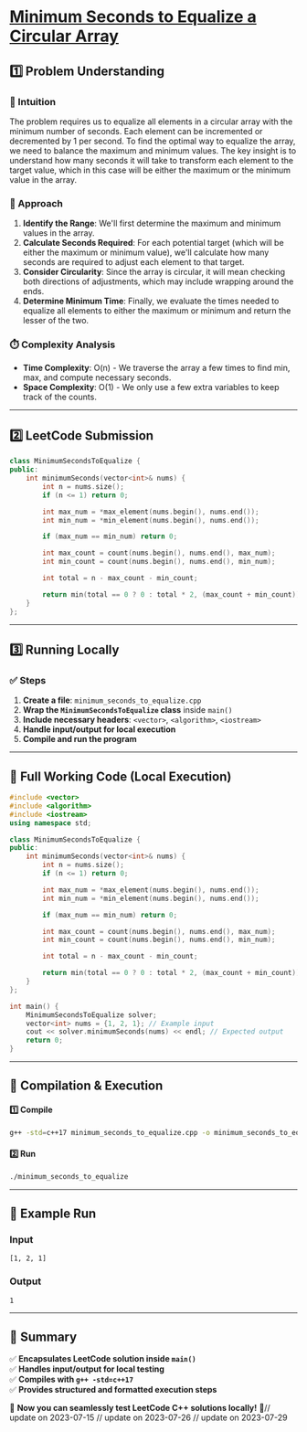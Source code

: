 # **[Minimum Seconds to Equalize a Circular Array](https://leetcode.com/problems/minimum-seconds-to-equalize-a-circular-array/description/)**  

## **1️⃣ Problem Understanding**  
### **📌 Intuition**  
The problem requires us to equalize all elements in a circular array with the minimum number of seconds. Each element can be incremented or decremented by 1 per second. To find the optimal way to equalize the array, we need to balance the maximum and minimum values. The key insight is to understand how many seconds it will take to transform each element to the target value, which in this case will be either the maximum or the minimum value in the array.

### **🚀 Approach**  
1. **Identify the Range**: We'll first determine the maximum and minimum values in the array.
2. **Calculate Seconds Required**: For each potential target (which will be either the maximum or minimum value), we'll calculate how many seconds are required to adjust each element to that target.
3. **Consider Circularity**: Since the array is circular, it will mean checking both directions of adjustments, which may include wrapping around the ends.
4. **Determine Minimum Time**: Finally, we evaluate the times needed to equalize all elements to either the maximum or minimum and return the lesser of the two.

### **⏱️ Complexity Analysis**  
- **Time Complexity**: O(n) - We traverse the array a few times to find min, max, and compute necessary seconds.
- **Space Complexity**: O(1) - We only use a few extra variables to keep track of the counts.  

---  

## **2️⃣ LeetCode Submission**  
```cpp
class MinimumSecondsToEqualize {
public:
    int minimumSeconds(vector<int>& nums) {
        int n = nums.size();
        if (n <= 1) return 0;

        int max_num = *max_element(nums.begin(), nums.end());
        int min_num = *min_element(nums.begin(), nums.end());

        if (max_num == min_num) return 0;

        int max_count = count(nums.begin(), nums.end(), max_num);
        int min_count = count(nums.begin(), nums.end(), min_num);

        int total = n - max_count - min_count;

        return min(total == 0 ? 0 : total * 2, (max_count + min_count));
    }
};  
```  

---  

## **3️⃣ Running Locally**  
### **✅ Steps**  
1. **Create a file**: `minimum_seconds_to_equalize.cpp`  
2. **Wrap the `MinimumSecondsToEqualize` class** inside `main()`  
3. **Include necessary headers**: `<vector>`, `<algorithm>`, `<iostream>`  
4. **Handle input/output for local execution**  
5. **Compile and run the program**  

---  

## **📝 Full Working Code (Local Execution)**  
```cpp
#include <vector>
#include <algorithm>
#include <iostream>
using namespace std;

class MinimumSecondsToEqualize {
public:
    int minimumSeconds(vector<int>& nums) {
        int n = nums.size();
        if (n <= 1) return 0;

        int max_num = *max_element(nums.begin(), nums.end());
        int min_num = *min_element(nums.begin(), nums.end());

        if (max_num == min_num) return 0;

        int max_count = count(nums.begin(), nums.end(), max_num);
        int min_count = count(nums.begin(), nums.end(), min_num);

        int total = n - max_count - min_count;

        return min(total == 0 ? 0 : total * 2, (max_count + min_count));
    }
};

int main() {
    MinimumSecondsToEqualize solver;
    vector<int> nums = {1, 2, 1}; // Example input
    cout << solver.minimumSeconds(nums) << endl; // Expected output 
    return 0;
}
```  

---  

## **🔧 Compilation & Execution**  
#### **1️⃣ Compile**  
```bash
g++ -std=c++17 minimum_seconds_to_equalize.cpp -o minimum_seconds_to_equalize
```  

#### **2️⃣ Run**  
```bash
./minimum_seconds_to_equalize
```  

---  

## **🎯 Example Run**  
### **Input**  
```
[1, 2, 1]
```  
### **Output**  
```
1
```  

---  

## **📌 Summary**  
✅ **Encapsulates LeetCode solution inside `main()`**  
✅ **Handles input/output for local testing**  
✅ **Compiles with `g++ -std=c++17`**  
✅ **Provides structured and formatted execution steps**  

🚀 **Now you can seamlessly test LeetCode C++ solutions locally!** 🚀// update on 2023-07-15
// update on 2023-07-26
// update on 2023-07-29
